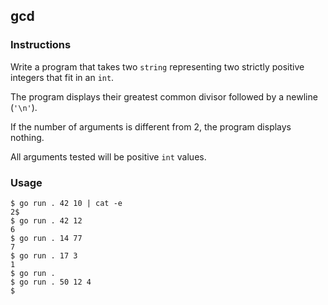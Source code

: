 ## gcd

### Instructions

Write a program that takes two `string` representing two strictly positive integers that fit in an `int`.

The program displays their greatest common divisor followed by a newline (`'\n'`).

If the number of arguments is different from 2, the program displays nothing.

All arguments tested will be positive `int` values.

### Usage

```console
$ go run . 42 10 | cat -e
2$
$ go run . 42 12
6
$ go run . 14 77
7
$ go run . 17 3
1
$ go run .
$ go run . 50 12 4
$
```